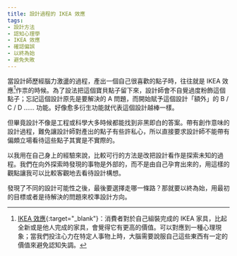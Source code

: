 ```yaml
---
title: 設計過程的 IKEA 效應
tags:
- 設計方法
- 認知心理學
- IKEA 效應
- 確認偏誤 
- 以終為始
- 避免失敗
---
```


當設計師歷經腦力激盪的過程，產出一個自己很喜歡的點子時，往往就是 IKEA 效應[^1]作祟的時候。為了設法把這個寶貝點子留下來，設計師會不自覺過度粉飾這個點子；忘記這個設計原先是要解決的 A 問題，而開始賦予這個設計「額外」的 B / C / D ...... 功能。好像愈多衍生功能就代表這個設計越棒一樣。

但畢竟設計不像是工程或科學大多時候都能找到非黑即白的答案。帶有創作意味的設計過程，難免讓設計師對產出的點子有些許私心，所以直接要求設計師不能帶有偏頗立場看待這些點子其實是不實際的。

以我用在自己身上的經驗來說，比較可行的方法是改把設計看作是探索未知的過程。我們在向外探索時發現的事物是外部的，而不是由自己孕育出來的，用這樣的觀點讓我可以比較客觀地去看待設計構想。

發現了不同的設計可能性之後，最後要選擇走哪一條路？那就要以終為始，用最初的目標或者是待解決的問題來校準設計方向。

[^1]: [IKEA 效應](https://zh.wikipedia.org/zh-tw/%E5%AE%9C%E5%AE%B6%E6%95%88%E6%87%89){:target="_blank"}：消費者對於自己組裝完成的 IKEA 家具，比起全新或是他人完成的家具，會覺得它有更高的價值。可以對應到一種心理現象；當我們投注心力在特定人事物上時，大腦需要說服自己這些東西有一定的價值來避免認知失調。